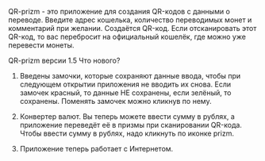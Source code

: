 QR-prizm - это приложение для создания QR-кодов с данными о переводе.
Введите адрес кошелька, количество переводимых монет и комментарий при желании. Создаётся QR-код. Если отсканировать этот QR-код, то вас перебросит на официальный кошелёк, где можно уже перевести монеты.



QR-prizm версии 1.5
Что нового?

1) Введены замочки, которые сохраняют данные ввода, чтобы при следующем открытии приложения не вводить их снова. Если замочек красный, то данные НЕ сохранены, если зелёный, то сохранены. Поменять замочек можно кликнув по нему.

2) Конвертер валют. Вы теперь можете ввести сумму в рублях, а приложение переведёт её в призмы при сканировании QR-кода. 
Чтобы ввести сумму в рублях, надо кликнуть по иконке prizm.

3) Приложение теперь работает с Интернетом.